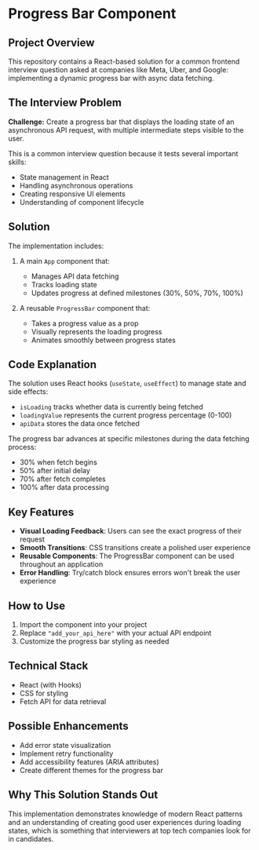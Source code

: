 # Progress Bar Component

## Project Overview

This repository contains a React-based solution for a common frontend interview question asked at companies like Meta, Uber, and Google: implementing a dynamic progress bar with async data fetching.

## The Interview Problem

**Challenge:** Create a progress bar that displays the loading state of an asynchronous API request, with multiple intermediate steps visible to the user.

This is a common interview question because it tests several important skills:
- State management in React
- Handling asynchronous operations
- Creating responsive UI elements
- Understanding of component lifecycle

## Solution

The implementation includes:

1. A main `App` component that:
   - Manages API data fetching
   - Tracks loading state
   - Updates progress at defined milestones (30%, 50%, 70%, 100%)

2. A reusable `ProgressBar` component that:
   - Takes a progress value as a prop
   - Visually represents the loading progress
   - Animates smoothly between progress states

## Code Explanation

The solution uses React hooks (`useState`, `useEffect`) to manage state and side effects:

- `isLoading` tracks whether data is currently being fetched
- `loadingValue` represents the current progress percentage (0-100)
- `apiData` stores the data once fetched

The progress bar advances at specific milestones during the data fetching process:
- 30% when fetch begins
- 50% after initial delay
- 70% after fetch completes
- 100% after data processing

## Key Features

- **Visual Loading Feedback**: Users can see the exact progress of their request
- **Smooth Transitions**: CSS transitions create a polished user experience
- **Reusable Components**: The ProgressBar component can be used throughout an application
- **Error Handling**: Try/catch block ensures errors won't break the user experience

## How to Use

1. Import the component into your project
2. Replace `"add_your_api_here"` with your actual API endpoint
3. Customize the progress bar styling as needed

## Technical Stack

- React (with Hooks)
- CSS for styling
- Fetch API for data retrieval

## Possible Enhancements

- Add error state visualization
- Implement retry functionality
- Add accessibility features (ARIA attributes)
- Create different themes for the progress bar

## Why This Solution Stands Out

This implementation demonstrates knowledge of modern React patterns and an understanding of creating good user experiences during loading states, which is something that interviewers at top tech companies look for in candidates.